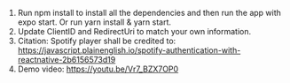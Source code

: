

1. Run npm install to install all the dependencies and then run the app with expo start. Or run yarn install & yarn start.
2. Update ClientID and RedirectUri to match your own information. 
3. Citation: Spotify player shall be credited to: https://javascript.plainenglish.io/spotify-authentication-with-reactnative-2b6156573d19
4. Demo video: https://youtu.be/Vr7_BZX7OP0
